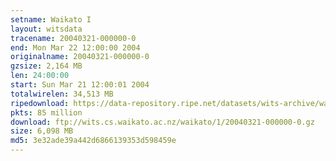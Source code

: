 ```yaml
---
setname: Waikato I
layout: witsdata
tracename: 20040321-000000-0
end: Mon Mar 22 12:00:00 2004
originalname: 20040321-000000-0
gzsize: 2,164 MB
len: 24:00:00
start: Sun Mar 21 12:00:01 2004
totalwirelen: 34,513 MB
ripedownload: https://data-repository.ripe.net/datasets/wits-archive/waikato/1/20040321-000000-0.gz
pkts: 85 million
download: ftp://wits.cs.waikato.ac.nz/waikato/1/20040321-000000-0.gz
size: 6,098 MB
md5: 3e32ade39a442d6866139353d598459e
---
```

